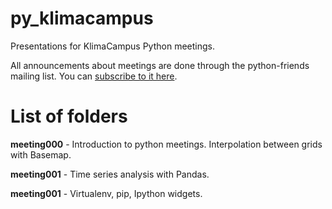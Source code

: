 py_klimacampus
==============

Presentations for KlimaCampus Python meetings.

All announcements about meetings are done through the python-friends mailing list. You can [subscribe to it here](https://lists.zmaw.de/mailman/listinfo/python-friends).

List of folders
==

**meeting000** - Introduction to python meetings. Interpolation between grids with Basemap.

**meeting001** - Time series analysis with Pandas.

**meeting001** - Virtualenv,  pip, Ipython widgets.
